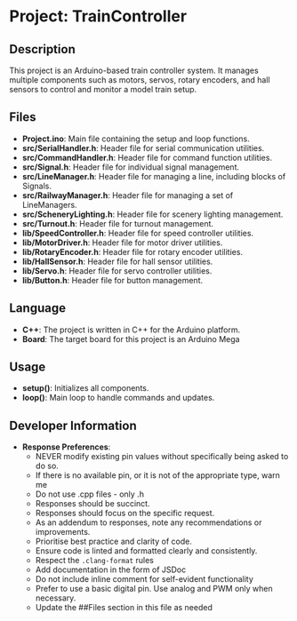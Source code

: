# Project: TrainController

## Description
This project is an Arduino-based train controller system. It manages multiple components such as motors, servos, rotary encoders, and hall sensors to control and monitor a model train setup.

## Files
- **Project.ino**: Main file containing the setup and loop functions.
- **src/SerialHandler.h**: Header file for serial communication utilities.
- **src/CommandHandler.h**: Header file for command function utilities.
- **src/Signal.h**: Header file for individual signal management.
- **src/LineManager.h**: Header file for managing a line, including blocks of Signals.
- **src/RailwayManager.h**: Header file for managing a set of LineManagers.
- **src/ScheneryLighting.h**: Header file for scenery lighting management.
- **src/Turnout.h**: Header file for turnout management.
- **lib/SpeedController.h**: Header file for speed controller utilities.
- **lib/MotorDriver.h**: Header file for motor driver utilities.
- **lib/RotaryEncoder.h**: Header file for rotary encoder utilities.
- **lib/HallSensor.h**: Header file for hall sensor utilities.
- **lib/Servo.h**: Header file for servo controller utilities.
- **lib/Button.h**: Header file for button management.

## Language
- **C++**: The project is written in C++ for the Arduino platform.
- **Board**: The target board for this project is an Arduino Mega

## Usage
- **setup()**: Initializes all components.
- **loop()**: Main loop to handle commands and updates.

## Developer Information
- **Response Preferences**:
  - NEVER modify existing pin values without specifically being asked to do so. 
  - If there is no available pin, or it is not of the appropriate type, warn me
  - Do not use .cpp files - only .h
  - Responses should be succinct.
  - Responses should focus on the specific request.
  - As an addendum to responses, note any recommendations or improvements.
  - Prioritise best practice and clarity of code.
  - Ensure code is linted and formatted clearly and consistently.
  - Respect the `.clang-format` rules
  - Add documentation in the form of JSDoc
  - Do not include inline comment for self-evident functionality
  - Prefer to use a basic digital pin. Use analog and PWM only when necessary.
  - Update the ##Files section in this file as needed
